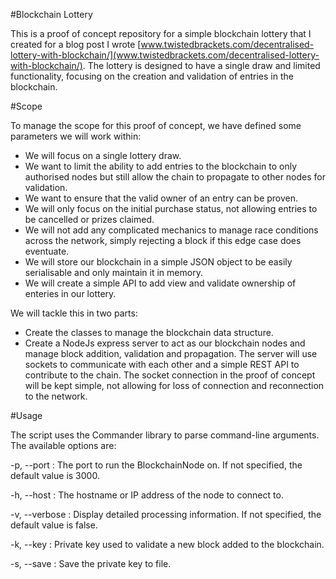 #Blockchain Lottery

This is a proof of concept repository for a simple blockchain lottery that I created for a blog post I wrote [www.twistedbrackets.com/decentralised-lottery-with-blockchain/](www.twistedbrackets.com/decentralised-lottery-with-blockchain/). The lottery is designed to have a single draw and limited functionality, focusing on the creation and validation of entries in the blockchain. 

#Scope

To manage the scope for this proof of concept, we have defined some parameters we will work within:

* We will focus on a single lottery draw.
* We want to limit the ability to add entries to the blockchain to only authorised nodes but still allow the chain to propagate to other nodes for validation.
* We want to ensure that the valid owner of an entry can be proven.
* We will only focus on the initial purchase status, not allowing entries to be cancelled or prizes claimed.
* We will not add any complicated mechanics to manage race conditions across the network, simply rejecting a block if this edge case does eventuate.
* We will store our blockchain in a simple JSON object to be easily serialisable and only maintain it in memory.
* We will create a simple API to add view and validate ownership of enteries in our lottery.

We will tackle this in two parts:

* Create the classes to manage the blockchain data structure.
* Create a NodeJs express server to act as our blockchain nodes and manage block addition, validation and propagation. The server will use sockets to communicate with each other and a simple REST API to contribute to the chain. The socket connection in the proof of concept will be kept simple, not allowing for loss of connection and reconnection to the network.

#Usage

The script uses the Commander library to parse command-line arguments. The available options are:

-p, --port <port>: The port to run the BlockchainNode on. If not specified, the default value is 3000.

-h, --host <host>: The hostname or IP address of the node to connect to.

-v, --verbose <verbose>: Display detailed processing information. If not specified, the default value is false.

-k, --key <key>: Private key used to validate a new block added to the blockchain.

-s, --save <save>: Save the private key to file.